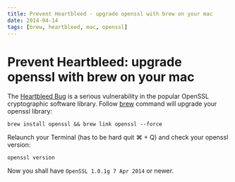 ```yaml
---
title: Prevent Heartbleed - upgrade openssl with brew on your mac
date: 2014-04-14
tags: [brew, heartbleed, mac, openssl]
---
```


# Prevent Heartbleed: upgrade openssl with brew on your mac

The [Heartbleed Bug](http://heartbleed.com/) is a serious vulnerability in the
popular OpenSSL cryptographic software library. Follow [brew](http://brew.sh/)
command will upgrade your openssl library:


`brew install openssl && brew link openssl --force`

 Relaunch your Terminal (has to be hard quit ⌘ + Q) and check your openssl version:

`openssl version`

 Now you shall have `OpenSSL 1.0.1g 7 Apr 2014` or newer.
